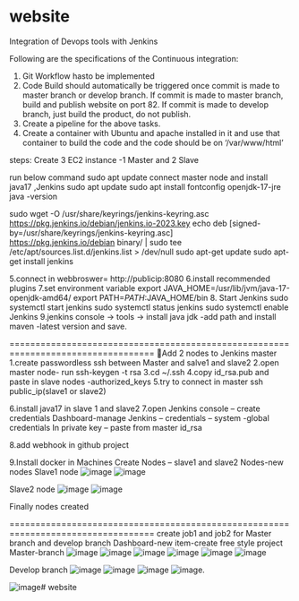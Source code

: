 # website
Integration of Devops tools with Jenkins

Following are the specifications of the Continuous integration:
1. Git Workflow hasto be implemented
2. Code Build should automatically be triggered once commit is made to master branch 
or develop branch.
If commit is made to master branch, build and publish website on 
port 82. If commit is made to develop branch, just build the 
product, do not publish.
3. Create a pipeline for the above tasks.
4. Create a container with Ubuntu and apache installed in it and use that container to
build the code and the code should be on ‘/var/www/html’

steps:
Create 3 EC2 instance -1 Master and 2 Slave
 
 
run below command sudo apt update
connect master node and install java17 ,Jenkins 
sudo apt update
sudo apt install fontconfig openjdk-17-jre
java -version

sudo wget -O /usr/share/keyrings/jenkins-keyring.asc \
  https://pkg.jenkins.io/debian/jenkins.io-2023.key
echo deb [signed-by=/usr/share/keyrings/jenkins-keyring.asc] \
  https://pkg.jenkins.io/debian binary/ | sudo tee \
  /etc/apt/sources.list.d/jenkins.list > /dev/null
sudo apt-get update
sudo apt-get install jenkins

5.connect in webbroswer= http://publicip:8080
6.install recommended plugins
7.set environment variable
export JAVA_HOME=/usr/lib/jvm/java-17-openjdk-amd64/
export PATH=$PATH:$JAVA_HOME/bin
8. Start Jenkins
sudo systemctl start jenkins
sudo systemctl status jenkins
sudo systemctl enable Jenkins
9.jenkins console -> tools -> install java jdk -add path and install maven -latest version and save.
 
 
==================================================================================
Add 2 nodes to Jenkins master
1.create passwordless ssh between Master and salve1 and slave2
2.open master node- run ssh-keygen -t rsa
3.cd ~/.ssh
4.copy id_rsa.pub and paste in slave nodes -authorized_keys
5.try to connect in master ssh public_ip(slave1 or slave2)
 
6.install java17 in slave 1 and slave2
7.open Jenkins console – create credentials
Dashboard-manage Jenkins – credentials – system -global credentials
In private key – paste from master id_rsa

8.add webhook in github project
 
9.Install docker in Machines
Create Nodes – slave1 and slave2
Nodes-new nodes
Slave1 node
 ![image](https://github.com/karthikravi123/website/assets/86100724/2d3b7a3f-638f-42bd-ae78-8a56ee40b254)
 ![image](https://github.com/karthikravi123/website/assets/86100724/539c3b33-5c8f-4853-ac06-0c3621f54324)
 
Slave2 node
![image](https://github.com/karthikravi123/website/assets/86100724/0ebb643f-9bf0-481f-aed2-a2169512ae4f)
![image](https://github.com/karthikravi123/website/assets/86100724/2bb89972-36f6-471e-b490-1a146a062d8c)


   
Finally nodes created
 
==================================================================================
create job1 and job2 for Master branch and develop branch
Dashboard-new item-create free style project
Master-branch
 ![image](https://github.com/karthikravi123/website/assets/86100724/2123e992-be90-4b2e-b142-1d0d231fd870)
![image](https://github.com/karthikravi123/website/assets/86100724/35bb708d-d2e4-412f-af34-b9318e7e7591)
![image](https://github.com/karthikravi123/website/assets/86100724/ce7f33cb-9e80-4ba6-8f93-62c5cbdd848f)
![image](https://github.com/karthikravi123/website/assets/86100724/90db5ff1-1d92-4cef-af4a-50bd289c09b8)
![image](https://github.com/karthikravi123/website/assets/86100724/3c113dff-a226-432f-918c-9d8260f4d967)
![image](https://github.com/karthikravi123/website/assets/86100724/e5de5fd9-dfb9-4f28-b6bf-541402365e75)

 
Develop branch
![image](https://github.com/karthikravi123/website/assets/86100724/8ceb0958-d730-44d7-8f2c-74a77cb3033e)
![image](https://github.com/karthikravi123/website/assets/86100724/935a70b4-8a33-42b1-894e-c2703d0a4052)
![image](https://github.com/karthikravi123/website/assets/86100724/c5097e60-2006-411f-8783-762c0719a332)
![image](https://github.com/karthikravi123/website/assets/86100724/c8dcabbf-dd01-4c7e-b162-21df21eca5f8).

![image](https://github.com/karthikravi123/website/assets/86100724/05d0595a-2ac2-4650-8bd7-3acafe9d3924)# website 





 
 
 
 
 

